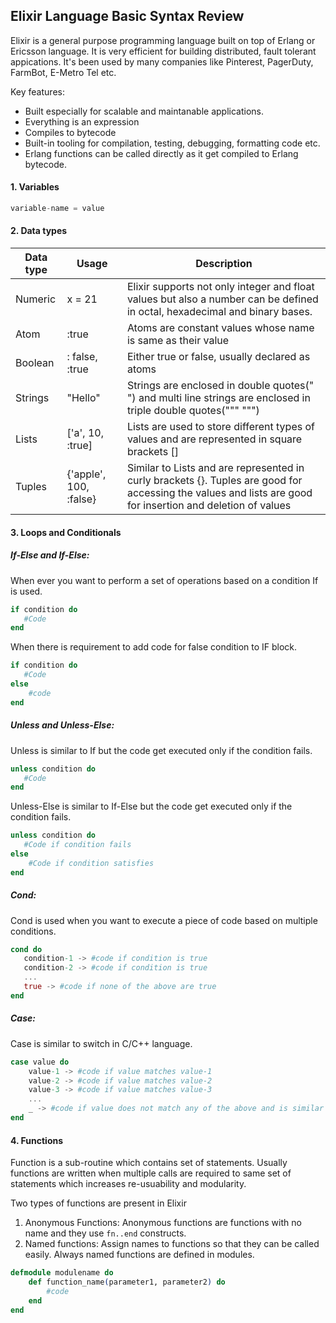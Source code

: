 ## Elixir Language Basic Syntax Review
Elixir is a general purpose programming language built on top of Erlang or Ericsson language. It is very efficient for building distributed, fault tolerant appications. It's been used by many companies like Pinterest, PagerDuty, FarmBot, E-Metro Tel etc.

Key features:

- Built especially for scalable and maintanable applications.
- Everything is an expression
- Compiles to bytecode
- Built-in tooling for compilation, testing, debugging, formatting code etc.
- Erlang functions can be called directly as it get compiled to Erlang bytecode.

#### 1. Variables

````elixir 
variable-name = value
````

#### 2. Data types

|Data type	   | Usage  |  Description |
| ------------ | ------------ | ------------ |
| Numeric  |x = 21|Elixir supports not only integer and float values but also a number can be defined in octal, hexadecimal and binary bases.   |
| Atom  | :true|Atoms are constant values whose name is same as their value   |
| Boolean  |  : false, :true| Either true or false, usually declared as atoms  |
| Strings  | "Hello" | Strings are enclosed in double quotes(" ") and multi line strings are enclosed in triple double quotes(""" """)  |
|Lists   |  ['a', 10, :true] | Lists are used to store different types of values and are represented in square brackets []  |
|Tuples   | {'apple', 100, :false}  |  Similar to Lists and are represented in curly brackets {}. Tuples are good for accessing the values and lists are good for insertion and deletion of values |


#### 3. Loops and Conditionals

##### If-Else and If-Else:

When ever you want to perform a set of operations based on a condition If is used.

```elixir
if condition do
   #Code 
end
```

When there is requirement to add code for false condition to IF block.

```elixir
if condition do
   #Code 
else
    #code
end
```

##### Unless and Unless-Else:

Unless is similar to If but the code get executed only if the condition fails.

````elixir
unless condition do
   #Code 
end
````

Unless-Else is similar to If-Else but the code get executed only if the condition fails.

````elixir
unless condition do
   #Code if condition fails
else
    #Code if condition satisfies
end
````

##### Cond:
Cond is used when you want to execute a piece of code based on multiple conditions.

````elixir
cond do
   condition-1 -> #code if condition is true
   condition-2 -> #code if condition is true
   ...
   true -> #code if none of the above are true
end
````

##### Case:

Case is similar to switch in C/C++ language.

````elixir
case value do
    value-1 -> #code if value matches value-1
	value-2 -> #code if value matches value-2
	value-3 -> #code if value matches value-3
	...
	_ -> #code if value does not match any of the above and is similar to default in switch
end
````

#### 4. Functions
Function is a sub-routine which contains set of statements. Usually functions are written when multiple calls are required to same set of statements which increases re-usuability and modularity.

Two types of functions are present in Elixir

1. Anonymous Functions: Anonymous functions are functions with no name and they use `fn..end` constructs.
2. Named functions: Assign names to functions so that they can be called easily. Always named functions are defined in modules.

```elixir
defmodule modulename do
    def function_name(parameter1, parameter2) do
        #code 
    end
end
```